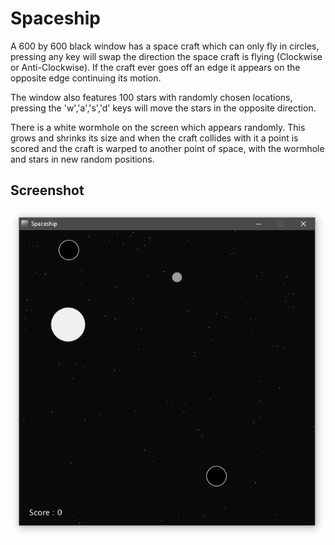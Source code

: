 # Spaceship

A 600 by 600 black window has a space craft which can only fly in circles, pressing any key will swap the direction the space craft is flying (Clockwise or Anti-Clockwise). If the craft ever goes off an edge it appears on the opposite edge continuing its motion.

The window also features 100 stars with randomly chosen locations, pressing the 'w','a','s','d' keys will move the stars in the opposite direction.

There is a white wormhole on the screen which appears randomly. This grows and shrinks its size and when the craft collides with it a point is scored and the craft is warped to another point of space, with the wormhole and stars in new random positions.


Screenshot
----
![screenshot](spaceshipPic.png)
